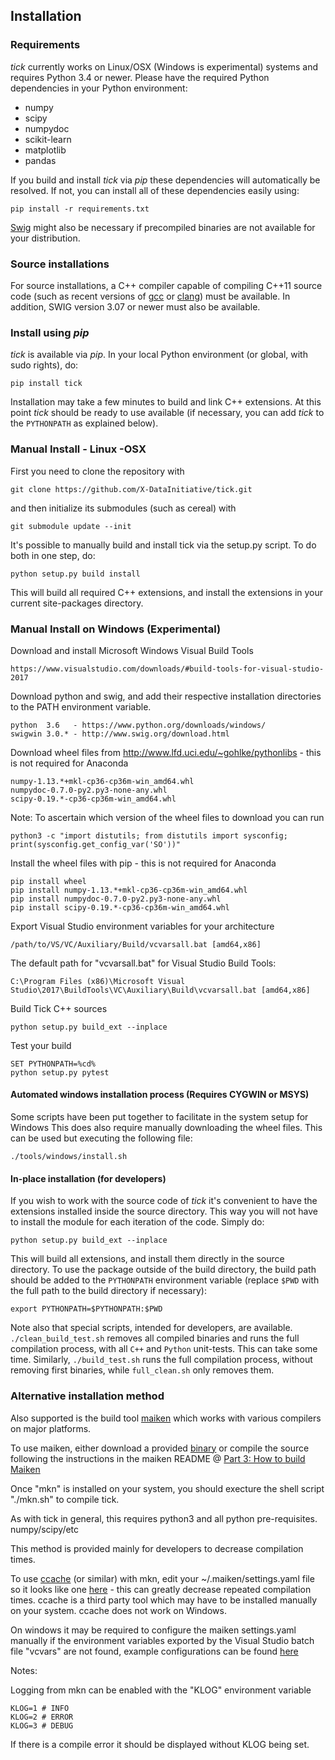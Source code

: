 

## Installation

### Requirements

_tick_ currently works on Linux/OSX (Windows is experimental) systems and requires Python 3.4 or newer. Please have the required Python dependencies in your Python environment:

- numpy
- scipy
- numpydoc
- scikit-learn
- matplotlib
- pandas

If you build and install _tick_ via _pip_ these dependencies will automatically be resolved. If not, you can install all of these dependencies easily using:

    pip install -r requirements.txt

[Swig](http://www.swig.org/Doc3.0/SWIGDocumentation.html) might also be necessary if precompiled binaries are not available for your distribution.

### Source installations

For source installations, a C++ compiler capable of compiling C++11 source code (such as recent versions of [gcc](https://gcc.gnu.org/) or [clang](https://clang.llvm.org/)) must be available. In addition, SWIG version 3.07 or newer must also be available.

### Install using _pip_

_tick_ is available via _pip_. In your local Python environment (or global, with sudo rights), do:

    pip install tick

Installation may take a few minutes to build and link C++ extensions. At this point _tick_ should be ready to use available (if necessary, you can add _tick_ to the `PYTHONPATH` as explained below).

### Manual Install - Linux -OSX

First you need to clone the repository with 

    git clone https://github.com/X-DataInitiative/tick.git

and then initialize its submodules (such as cereal) with
 
    git submodule update --init

It's possible to manually build and install tick via the setup.py script. To do both in one step, do:

    python setup.py build install

This will build all required C++ extensions, and install the extensions in your current site-packages directory.

### Manual Install on Windows (Experimental)

  Download and install Microsoft Windows Visual Build Tools

    https://www.visualstudio.com/downloads/#build-tools-for-visual-studio-2017

  Download python and swig, and add their respective installation directories to the PATH environment variable.

    python  3.6   - https://www.python.org/downloads/windows/
    swigwin 3.0.* - http://www.swig.org/download.html

  Download wheel files from http://www.lfd.uci.edu/~gohlke/pythonlibs - this is not required for Anaconda

    numpy-1.13.*+mkl-cp36-cp36m-win_amd64.whl
    numpydoc-0.7.0-py2.py3-none-any.whl
    scipy-0.19.*-cp36-cp36m-win_amd64.whl

  Note: To ascertain which version of the wheel files to download you can run 

    python3 -c "import distutils; from distutils import sysconfig; print(sysconfig.get_config_var('SO'))"
 
  Install the wheel files with pip - this is not required for Anaconda

    pip install wheel
    pip install numpy-1.13.*+mkl-cp36-cp36m-win_amd64.whl
    pip install numpydoc-0.7.0-py2.py3-none-any.whl
    pip install scipy-0.19.*-cp36-cp36m-win_amd64.whl

  Export Visual Studio environment variables for your architecture

    /path/to/VS/VC/Auxiliary/Build/vcvarsall.bat [amd64,x86]

  The default path for "vcvarsall.bat" for Visual Studio Build Tools:
  
    C:\Program Files (x86)\Microsoft Visual Studio\2017\BuildTools\VC\Auxiliary\Build\vcvarsall.bat [amd64,x86]

  Build Tick C++ sources

    python setup.py build_ext --inplace

  Test your build

    SET PYTHONPATH=%cd%
    python setup.py pytest

####  Automated windows installation process (Requires CYGWIN or MSYS)

  Some scripts have been put together to facilitate in the system setup for Windows
  This does also require manually downloading the wheel files.
  This can be used but executing the following file:

    ./tools/windows/install.sh

#### In-place installation (for developers)

If you wish to work with the source code of _tick_ it's convenient to have the extensions installed inside the source directory. This way you will not have to install the module for each iteration of the code. Simply do:

    python setup.py build_ext --inplace

This will build all extensions, and install them directly in the source directory. To use the package outside of the build directory, the build path should be added to the `PYTHONPATH` environment variable (replace `$PWD` with the full path to the build directory if necessary):

    export PYTHONPATH=$PYTHONPATH:$PWD

Note also that special scripts, intended for developers, are available. `./clean_build_test.sh` removes all compiled binaries and runs the full compilation process, with all `C++` and `Python` unit-tests. This can take some time.
Similarly, `./build_test.sh` runs the full compilation process, without removing first binaries, while `full_clean.sh` only removes them.

### Alternative installation method

Also supported is the build tool [maiken](https://github.com/dekken/maiken) which works with various compilers on major platforms.

To use maiken, either download a provided [binary](https://github.com/dekken/maiken/tree/binaries) or compile the source following the instructions in the maiken README @ [Part 3: How to build Maiken]( )

Once "mkn" is installed on your system, you should execture the shell script "./mkn.sh" to compile tick.

As with tick in general, this requires python3 and all python pre-requisites. numpy/scipy/etc

This method is provided mainly for developers to decrease compilation times. 

To use [ccache](https://ccache.samba.org/) (or similar) with mkn, edit your ~/.maiken/settings.yaml file so it looks like one [here](https://github.com/Dekken/maiken/wiki/Alternative-configs) - this can greatly decrease repeated compilation times. ccache is a third party tool which may have to be installed manually on your system. ccache does not work on Windows.

On windows it may be required to configure the maiken settings.yaml manually if the environment variables exported by the Visual Studio batch file "vcvars" are not found, example configurations can be found [here](https://github.com/Dekken/maiken/wiki)

Notes:

Logging from mkn can be enabled with the "KLOG" environment variable

    KLOG=1 # INFO
    KLOG=2 # ERROR
    KLOG=3 # DEBUG

If there is a compile error it should be displayed without KLOG being set.
